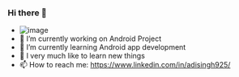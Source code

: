### Hi there 👋

- ![image](https://user-images.githubusercontent.com/68631004/121946157-44d97580-cd72-11eb-8a0b-f34585dcf350.png)
- 🔭 I’m currently working on Android Project
- 🌱 I’m currently learning Android app development
- 💬 I very much like to learn new things
- 📫 How to reach me: https://www.linkedin.com/in/adisingh925/

